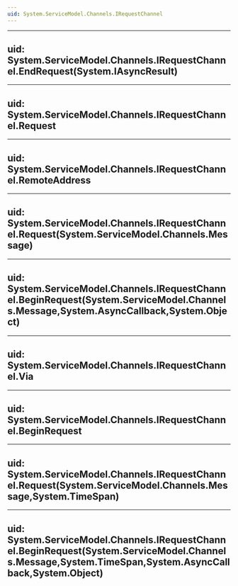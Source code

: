```yaml
---
uid: System.ServiceModel.Channels.IRequestChannel
---
```


---
uid: System.ServiceModel.Channels.IRequestChannel.EndRequest(System.IAsyncResult)
---

---
uid: System.ServiceModel.Channels.IRequestChannel.Request
---

---
uid: System.ServiceModel.Channels.IRequestChannel.RemoteAddress
---

---
uid: System.ServiceModel.Channels.IRequestChannel.Request(System.ServiceModel.Channels.Message)
---

---
uid: System.ServiceModel.Channels.IRequestChannel.BeginRequest(System.ServiceModel.Channels.Message,System.AsyncCallback,System.Object)
---

---
uid: System.ServiceModel.Channels.IRequestChannel.Via
---

---
uid: System.ServiceModel.Channels.IRequestChannel.BeginRequest
---

---
uid: System.ServiceModel.Channels.IRequestChannel.Request(System.ServiceModel.Channels.Message,System.TimeSpan)
---

---
uid: System.ServiceModel.Channels.IRequestChannel.BeginRequest(System.ServiceModel.Channels.Message,System.TimeSpan,System.AsyncCallback,System.Object)
---
